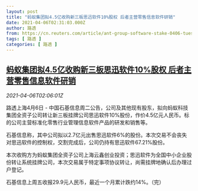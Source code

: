 ```yaml
---
layout: post
title: "蚂蚁集团拟4.5亿收购新三板思迅软件10%股权 后者主营零售信息软件研销"
date: 2021-04-06T02:31:03.000Z
author: 路透
from: https://cn.reuters.com/article/ant-group-software-stake-0406-tues-idCNKBS2BT05G
tags: [ 路透 ]
categories: [ 路透 ]
---
```

<!--1617676263000-->
[蚂蚁集团拟4.5亿收购新三板思迅软件10%股权 后者主营零售信息软件研销](https://cn.reuters.com/article/ant-group-software-stake-0406-tues-idCNKBS2BT05G)
------

<div>
<div><i>2021-04-06T02:06:01Z</i></div><p>路透上海4月6日 - 中国石基信息周二公告，公司及其他现有股东，拟向蚂蚁科技集团全资子公司转让新三板挂牌公司思迅软件10%股份，作价4.5亿元人民币。标的公司主营标准化零售行业管理信息软件产品的研发和销售等。</p><p>石基信息称，其中公司拟以2.7亿元出售思迅软件6%的股份。本次交易不会丧失对思迅软件的控制权，交割完成后，公司仍持有思迅软件67.21%股份。</p><p>本次收购方为蚂蚁集团全资子公司上海云鑫创业投资；思迅软件为全国中小企业股份转让系统挂牌公司，本次交易属于特定事项协议转让，尚需挂牌地确认后办理过户登记。</p><p>石基信息上周五收报29.9元人民币，最近一个月累计跌约14%。（完）</p>
</div>
